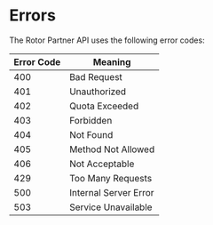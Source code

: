 # Errors

The Rotor Partner API uses the following error codes:

| Error Code | Meaning               |
|------------|-----------------------|
| 400        | Bad Request           |
| 401        | Unauthorized          |
| 402        | Quota Exceeded        |
| 403        | Forbidden             |
| 404        | Not Found             |
| 405        | Method Not Allowed    |
| 406        | Not Acceptable        |
| 429        | Too Many Requests     |
| 500        | Internal Server Error |
| 503        | Service Unavailable   |

